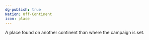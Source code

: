 ```yaml
---
dg-publish: true
Nation: Off-Continent
icon: place
---
```

A place found on another continent than where the campaign is set.